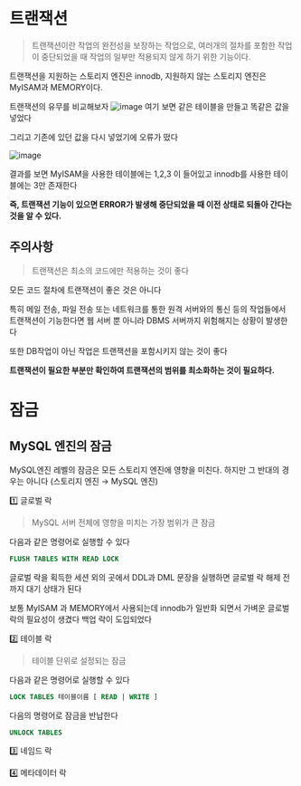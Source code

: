 # 트랜잭션
> 트랜잭션이란 작업의 완전성을 보장하는 작업으로, 여러개의 절차를 포함한 작업이 중단되었을 때 작업의 일부만 적용되지 않게 하기 위한 기능이다.

트랜잭션을 지원하는 스토리지 엔진은 innodb, 지원하지 않는 스토리지 엔진은 MyISAM과 MEMORY이다.

트랜잭션의 유무를 비교해보자
![image](https://github.com/user-attachments/assets/cf48225b-6a79-48fa-b863-249dee8ab3cf)
여기 보면 같은 테이블을 만들고 똑같은 값을 넣었다

그리고 기존에 있던 값을 다시 넣었기에 오류가 떴다

![image](https://github.com/user-attachments/assets/d3dd53f6-b2fe-4398-97fc-6fe74bee706b)

결과를 보면 MyISAM을 사용한 테이블에는 1,2,3 이 들어있고
innodb를 사용한 테이블에는 3만 존재한다

**즉, 트랜잭션 기능이 있으면 ERROR가 발생해 중단되었을 때 이전 상태로 되돌아 간다는 것을 알 수 있다.**

## 주의사항
> 트랜잭션은 최소의 코드에만 적용하는 것이 좋다

모든 코드 절차에 트랜잭션이 좋은 것은 아니다

특히 메일 전송, 파일 전송 또는 네트워크를 통한 원격 서버와의 통신 등의 작업들에서 트랜잭션이 기능한다면
웹 서버 뿐 아니라 DBMS 서버까지 위험해지는 상황이 발생한다

또한 DB작업이 아닌 작업은 트랜잭션을 포함시키지 않는 것이 좋다

**트랜잭션이 필요한 부분만 확인하여 트랜잭션의 범위를 최소화하는 것이 필요하다.**

# 잠금
## MySQL 엔진의 잠금

MySQL엔진 레벨의 잠금은 모든 스토리지 엔진에 영향을 미친다. 하지만 그 반대의 경우는 아니다 (스토리지 엔진 → MySQL 엔진)

1️⃣ 글로벌 락

> MySQL 서버 전체에 영향을 미치는 가장 범위가 큰 잠금

다음과 같은 명령어로 실행할 수 있다
```sql
FLUSH TABLES WITH READ LOCK
```

글로벌 락을 획득한 세션 외의 곳에서 DDL과 DML 문장을 실행하면 글로벌 락 해제 전까지 대기 상태가 된다

보통 MyISAM 과 MEMORY에서 사용되는데 innodb가 일반화 되면서 가벼운 글로벌 락의 필요성이 생겼다
백업 락이 도입되었다


2️⃣ 테이블 락

> 테이블 단위로 설정되는 잠금

다음과 같은 명령어로 실행할 수 있다

```sql
LOCK TABLES 테이블이름 [ READ | WRITE ]
```

다음의 명령어로 잠금을 반납한다

```sql
UNLOCK TABLES
```
3️⃣ 네임드 락


4️⃣ 메타데이터 락
